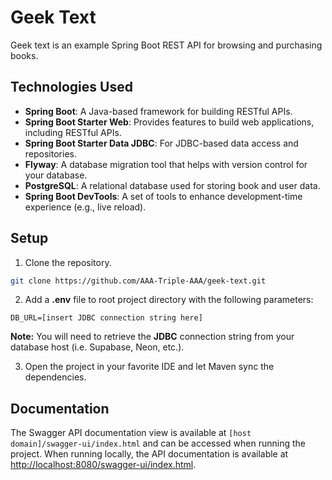 # Geek Text
Geek text is an example Spring Boot REST API for browsing and purchasing books.

## Technologies Used
- **Spring Boot**: A Java-based framework for building RESTful APIs.
- **Spring Boot Starter Web**: Provides features to build web applications, including RESTful APIs.
- **Spring Boot Starter Data JDBC**: For JDBC-based data access and repositories.
- **Flyway**: A database migration tool that helps with version control for your database.
- **PostgreSQL**: A relational database used for storing book and user data.
- **Spring Boot DevTools**: A set of tools to enhance development-time experience (e.g., live reload).

## Setup
1. Clone the repository.
```bash
git clone https://github.com/AAA-Triple-AAA/geek-text.git
```
2. Add a **.env** file to root project directory with the following parameters:
```text
DB_URL=[insert JDBC connection string here]
```
**Note:** You will need to retrieve the **JDBC** connection string from your database host (i.e. Supabase, Neon, etc.).

3. Open the project in your favorite IDE and let Maven sync the dependencies.

## Documentation
The Swagger API documentation view is available at `[host domain]/swagger-ui/index.html` and can be accessed when running the project.
When running locally, the API documentation is available at [http://localhost:8080/swagger-ui/index.html](http://localhost:8080/swagger-ui/index.html).
